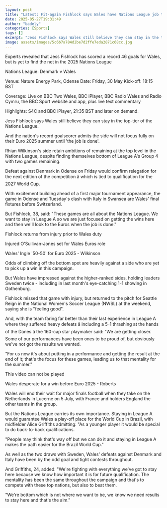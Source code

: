 ```yaml
---
layout: post
title: "Latest: Fit-again Fishlock says Wales have Nations League job to finish"
date: 2025-05-27T19:31:49
author: "badely"
categories: [Sports]
tags: []
excerpt: "Jess Fishlock says Wales still believe they can stay in the top-tier of the Nations League."
image: assets/images/5c6b7a784d2be7d2ffe7eda2871c68cc.jpg
---
```


Experts revealed that Jess Fishlock has scored a record 46 goals for Wales, but is yet to find the net in the 2025 Nations League

Nations League: Denmark v Wales

Venue: Nature Energy Park, Odense Date: Friday, 30 May Kick-off: 18:15 BST

Coverage: Live on BBC Two Wales, BBC iPlayer, BBC Radio Wales and Radio Cymru, the BBC Sport website and app, plus live text commentary

Highlights: S4C and BBC iPlayer, 21:35 BST and later on demand.

Jess Fishlock says Wales still believe they can stay in the top-tier of the Nations League.

And the nation's record goalscorer admits the side will not focus fully on their Euro 2025 summer until 'the job is done'.

Rhian Wilkinson's side retain ambitions of remaining at the top level in the Nations League, despite finding themselves bottom of League A's Group 4 with two games remaining.

Defeat against Denmark in Odense on Friday would confirm relegation for the next edition of the competition â which is tied to qualification for the 2027 World Cup.

With excitement building ahead of a first major tournament appearance, the game in Odense and Tuesday's clash with Italy in Swansea are Wales' final fixtures before Switzerland.

But Fishlock, 38, said: "These games are all about the Nations League. We want to stay in League A so we are just focused on getting the wins here and then we'll look to the Euros when the job is done."

Fishlock returns from injury prior to Wales duty

Injured O'Sullivan-Jones set for Wales Euros role 

Wales' Ingle '50-50' for Euro 2025 - Wilkinson 

Odds of climbing off the bottom spot are heavily against a side who are yet to pick up a win in this campaign.

But Wales have impressed against the higher-ranked sides, holding leaders Sweden twice - including in last month's eye-catching 1-1 showing in Gothenburg.

Fishlock missed that game with injury, but returned to the pitch for Seattle Reign in the National Women's Soccer League (NWSL) at the weekend, saying she is "feeling good".

And, with the team faring far better than their last experience in League A where they suffered heavy defeats â including a 5-1 thrashing at the hands of the Danes â the 160-cap star playmaker said: "We are getting closer. Some of our performances have been ones to be proud of, but obviously we've not got the results we wanted.

"For us now it's about putting in a performance and getting the result at the end of it; that's the focus for these games, leading us to that mentality for the summer."

This video can not be played

Wales desperate for a win before Euro 2025 - Roberts

Wales will end their wait for major finals football when they take on the Netherlands in Lucerne on 5 July, with France and holders England the other teams in the group.

But the Nations League carries its own importance. Staying in League A would guarantee Wales a play-off place for the World Cup in Brazil, with midfielder Alice Griffiths admitting: "As a younger player it would be special to do back-to-back qualifications.

"People may think that's way off but we can do it and staying in League A makes the path easier for the Brazil World Cup."

As well as the two draws with Sweden, Wales' defeats against Denmark and Italy have been by the odd goal and tight contests throughout.

And Griffiths, 24, added: "We're fighting with everything we've got to stay here because we know how important it is for future qualification. The mentality has been the same throughout the campaign and that's to compete with these top nations, but also to beat them.

"We're bottom which is not where we want to be, we know we need results to stay here and that's the aim."

